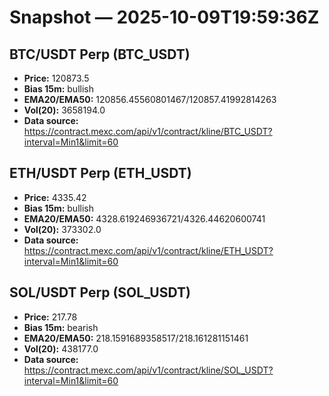 # Snapshot — 2025-10-09T19:59:36Z

## BTC/USDT Perp (BTC_USDT)
- **Price:** 120873.5
- **Bias 15m:** bullish
- **EMA20/EMA50:** 120856.45560801467/120857.41992814263
- **Vol(20):** 3658194.0
- **Data source:** https://contract.mexc.com/api/v1/contract/kline/BTC_USDT?interval=Min1&limit=60

## ETH/USDT Perp (ETH_USDT)
- **Price:** 4335.42
- **Bias 15m:** bullish
- **EMA20/EMA50:** 4328.619246936721/4326.44620600741
- **Vol(20):** 373302.0
- **Data source:** https://contract.mexc.com/api/v1/contract/kline/ETH_USDT?interval=Min1&limit=60

## SOL/USDT Perp (SOL_USDT)
- **Price:** 217.78
- **Bias 15m:** bearish
- **EMA20/EMA50:** 218.1591689358517/218.161281151461
- **Vol(20):** 438177.0
- **Data source:** https://contract.mexc.com/api/v1/contract/kline/SOL_USDT?interval=Min1&limit=60
